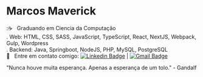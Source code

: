 # Marcos Maverick


 ::coffee: &nbsp; Graduando em Ciencia da Computação
 <br/>
. Web: HTML, CSS, SASS, JavaScript, TypeScript, React, NextJS, Webpack, Gulp, Wordpress
 <br/>
. Backend: Java, Springboot, NodeJS, PHP, MySQL, PostgreSQL 
 <br/> :email: &nbsp; Entre em contato comigo: [![Linkedin Badge](https://img.shields.io/badge/-MarcosMaverick-blue?style=flat-square&logo=Linkedin&logoColor=white&link=https://www.linkedin.com/in/marcos-maverick-091321101/)](https://www.linkedin.com/in/marcos-maverick-091321101/) 
| 
[![Gmail Badge](https://img.shields.io/badge/-mrcsmaverick@gmail.com-c14438?style=flat-square&logo=Gmail&logoColor=white&link=mailto:maverick.comunicacao@gmail.com)](mailto:maverick.comunicacao@gmail.com)

"Nunca houve muita esperança. Apenas a esperança de um tolo." - Gandalf

